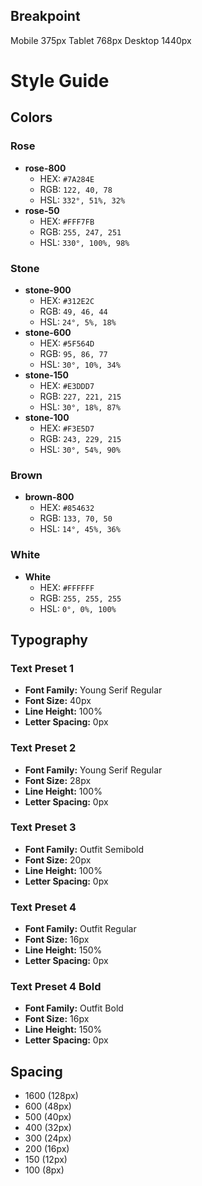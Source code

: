 ## Breakpoint
Mobile 375px
Tablet 768px
Desktop 1440px

# Style Guide

## Colors

### Rose

*   **rose-800**
    *   HEX: `#7A284E`
    *   RGB: `122, 40, 78`
    *   HSL: `332°, 51%, 32%`
*   **rose-50**
    *   HEX: `#FFF7FB`
    *   RGB: `255, 247, 251`
    *   HSL: `330°, 100%, 98%`

### Stone

*   **stone-900**
    *   HEX: `#312E2C`
    *   RGB: `49, 46, 44`
    *   HSL: `24°, 5%, 18%`
*   **stone-600**
    *   HEX: `#5F564D`
    *   RGB: `95, 86, 77`
    *   HSL: `30°, 10%, 34%`
*   **stone-150**
    *   HEX: `#E3DDD7`
    *   RGB: `227, 221, 215`
    *   HSL: `30°, 18%, 87%`
*   **stone-100**
    *   HEX: `#F3E5D7`
    *   RGB: `243, 229, 215`
    *   HSL: `30°, 54%, 90%`

### Brown

*   **brown-800**
    *   HEX: `#854632`
    *   RGB: `133, 70, 50`
    *   HSL: `14°, 45%, 36%`

### White

*   **White**
    *   HEX: `#FFFFFF`
    *   RGB: `255, 255, 255`
    *   HSL: `0°, 0%, 100%`

## Typography

### Text Preset 1

*   **Font Family:** Young Serif Regular
*   **Font Size:** 40px
*   **Line Height:** 100%
*   **Letter Spacing:** 0px

### Text Preset 2

*   **Font Family:** Young Serif Regular
*   **Font Size:** 28px
*   **Line Height:** 100%
*   **Letter Spacing:** 0px

### Text Preset 3

*   **Font Family:** Outfit Semibold
*   **Font Size:** 20px
*   **Line Height:** 100%
*   **Letter Spacing:** 0px


### Text Preset 4

*   **Font Family:** Outfit Regular
*   **Font Size:** 16px
*   **Line Height:** 150%
*   **Letter Spacing:** 0px


### Text Preset 4 Bold

*   **Font Family:** Outfit Bold
*   **Font Size:** 16px
*   **Line Height:** 150%
*   **Letter Spacing:** 0px


## Spacing

*   1600 (128px)
*   600 (48px)
*   500 (40px)
*   400 (32px)
*   300 (24px)
*   200 (16px)
*   150 (12px)
*   100 (8px)